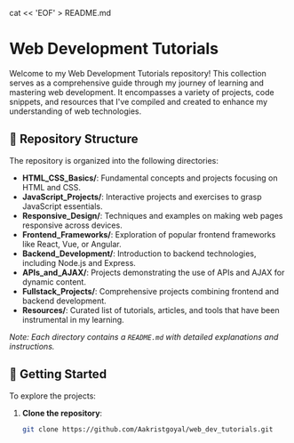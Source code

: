 cat << 'EOF' > README.md
# Web Development Tutorials

Welcome to my Web Development Tutorials repository! This collection serves as a comprehensive guide through my journey of learning and mastering web development. It encompasses a variety of projects, code snippets, and resources that I've compiled and created to enhance my understanding of web technologies.

## 📁 Repository Structure

The repository is organized into the following directories:

- **HTML_CSS_Basics/**: Fundamental concepts and projects focusing on HTML and CSS.
- **JavaScript_Projects/**: Interactive projects and exercises to grasp JavaScript essentials.
- **Responsive_Design/**: Techniques and examples on making web pages responsive across devices.
- **Frontend_Frameworks/**: Exploration of popular frontend frameworks like React, Vue, or Angular.
- **Backend_Development/**: Introduction to backend technologies, including Node.js and Express.
- **APIs_and_AJAX/**: Projects demonstrating the use of APIs and AJAX for dynamic content.
- **Fullstack_Projects/**: Comprehensive projects combining frontend and backend development.
- **Resources/**: Curated list of tutorials, articles, and tools that have been instrumental in my learning.

*Note: Each directory contains a `README.md` with detailed explanations and instructions.*

## 🚀 Getting Started

To explore the projects:

1. **Clone the repository**:
   ```bash
   git clone https://github.com/Aakristgoyal/web_dev_tutorials.git
